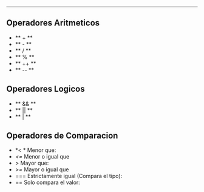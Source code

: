 
---
## Operadores Aritmeticos

- ** + **
- ** - **
- ** / **
- ** % **
- ** ++ **
- ** -- **

## Operadores Logicos 

- ** && **
- ** || **
- ** | **

## Operadores de Comparacion 

- *< *       Menor que:
-   *<=*        Menor o igual que
- *>*       Mayor que:
- *>=*        Mayor o igual que
- ===        Estrictamente igual (Compara el tipo):
- ==        Solo compara el valor: